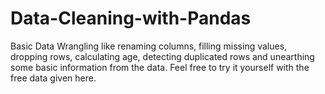 # Data-Cleaning-with-Pandas
Basic Data Wrangling like renaming columns, filling missing values, dropping rows, calculating age, detecting duplicated rows and unearthing some basic information from the data. Feel free to try it yourself with the free data given here.
